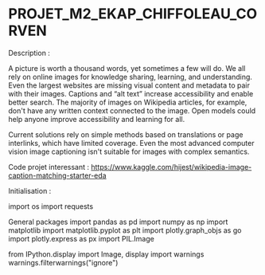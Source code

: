 # PROJET_M2_EKAP_CHIFFOLEAU_CORVEN
 
 
 Description : 

A picture is worth a thousand words, yet sometimes a few will do. We all rely on online images for knowledge sharing, learning, and understanding. Even the largest websites are missing visual content and metadata to pair with their images. Captions and “alt text” increase accessibility and enable better search. The majority of images on Wikipedia articles, for example, don't have any written context connected to the image. Open models could help anyone improve accessibility and learning for all.

Current solutions rely on simple methods based on translations or page interlinks, which have limited coverage. Even the most advanced computer vision image captioning isn't suitable for images with complex semantics.


 
Code projet interessant : https://www.kaggle.com/hijest/wikipedia-image-caption-matching-starter-eda
 
Initialisation : 

import os
import requests

General packages
import pandas as pd
import numpy as np
import matplotlib
import matplotlib.pyplot as plt
import plotly.graph_objs as go
import plotly.express as px
import PIL.Image

from IPython.display import Image, display
import warnings
warnings.filterwarnings("ignore")


  
  
 
 
